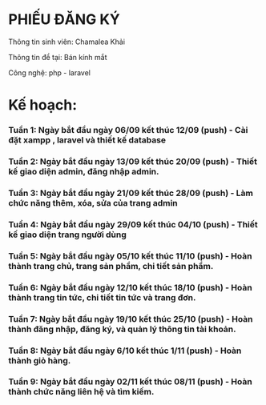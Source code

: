 # PHIẾU ĐĂNG KÝ

Thông tin sinh viên: Chamalea Khải

Thông tin đề tại: Bán kính mắt

Công nghệ: php - laravel

# Kế hoạch: 

### Tuần 1: Ngày bắt đầu ngày 06/09 kết thúc 12/09 (push) - Cài đặt xampp , laravel và thiết kế database
### Tuần 2: Ngày bắt đầu ngày 13/09 kết thúc 20/09 (push) - Thiết kế giao diện admin, đăng nhập admin.
### Tuần 3: Ngày bắt đầu ngày 21/09 kết thúc 28/09 (push) - Làm chức năng thêm, xóa, sửa của trang admin
### Tuần 4: Ngày bắt đầu ngày 29/09 kết thúc 04/10 (push) - Thiết kế giao diện trang người dùng
### Tuần 5: Ngày bắt đầu ngày 05/10 kết thúc 11/10 (push) - Hoàn thành trang chủ, trang sản phẩm, chi tiết sản phẩm.
### Tuần 6: Ngày bắt đầu ngày 12/10 kết thúc 18/10 (push) - Hoàn thành trang tin tức, chi tiết tin tức và trang đơn.
### Tuần 7: Ngày bắt đầu ngày 19/10 kết thúc 25/10 (push) - Hoàn thành đăng nhập, đăng ký, và quản lý thông tin tài khoản.
### Tuần 8: Ngày bắt đầu ngày 6/10 kết thúc 1/11 (push) - Hoàn thành giỏ hàng. 
### Tuần 9: Ngày bắt đầu ngày 02/11 kết thúc 08/11 (push) - Hoàn thành chức năng liên hệ và tìm kiếm.


